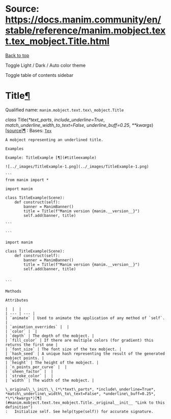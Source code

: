 # Source: https://docs.manim.community/en/stable/reference/manim.mobject.text.tex_mobject.Title.html

[Back to top](#)

Toggle Light / Dark / Auto color theme

Toggle table of contents sidebar

Title[¶](#title "Link to this heading")
=======================================

Qualified name: `manim.mobject.text.tex\_mobject.Title`

*class* Title(*\*text\_parts*, *include\_underline=True*, *match\_underline\_width\_to\_text=False*, *underline\_buff=0.25*, *\*\*kwargs*)[[source]](../_modules/manim/mobject/text/tex_mobject.html#Title)[¶](#manim.mobject.text.tex_mobject.Title "Link to this definition")
:   Bases: [`Tex`](manim.mobject.text.tex_mobject.Tex.html#manim.mobject.text.tex_mobject.Tex "manim.mobject.text.tex_mobject.Tex")

    A mobject representing an underlined title.

    Examples

    Example: TitleExample [¶](#titleexample)

    ![../_images/TitleExample-1.png](../_images/TitleExample-1.png)

    ```
    from manim import *

    import manim

    class TitleExample(Scene):
        def construct(self):
            banner = ManimBanner()
            title = Title(f"Manim version {manim.__version__}")
            self.add(banner, title)

    ```

    ```

    import manim

    class TitleExample(Scene):
        def construct(self):
            banner = ManimBanner()
            title = Title(f"Manim version {manim.__version__}")
            self.add(banner, title)


    ```

    Methods

    Attributes

    |  |  |
    | --- | --- |
    | `animate` | Used to animate the application of any method of `self`. |
    | `animation_overrides` |  |
    | `color` |  |
    | `depth` | The depth of the mobject. |
    | `fill_color` | If there are multiple colors (for gradient) this returns the first one |
    | `font_size` | The font size of the tex mobject. |
    | `hash_seed` | A unique hash representing the result of the generated mobject points. |
    | `height` | The height of the mobject. |
    | `n_points_per_curve` |  |
    | `sheen_factor` |  |
    | `stroke_color` |  |
    | `width` | The width of the mobject. |

    \_original\_\_init\_\_(*\*text\_parts*, *include\_underline=True*, *match\_underline\_width\_to\_text=False*, *underline\_buff=0.25*, *\*\*kwargs*)[¶](#manim.mobject.text.tex_mobject.Title._original__init__ "Link to this definition")
    :   Initialize self. See help(type(self)) for accurate signature.